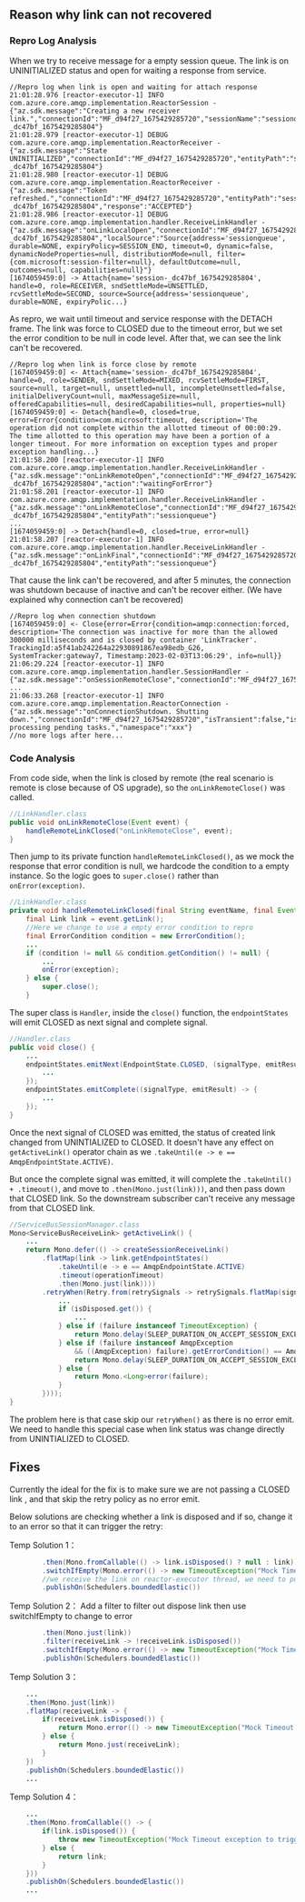 ##  Reason why link can not recovered

### Repro Log Analysis

When we try to receive message for a empty session queue. The link is on UNINITIALIZED status and open for waiting a response from service.

```
//Repro log when link is open and waiting for attach response
21:01:28.976 [reactor-executor-1] INFO  com.azure.core.amqp.implementation.ReactorSession - {"az.sdk.message":"Creating a new receiver link.","connectionId":"MF_d94f27_1675429285720","sessionName":"sessionqueue","linkName":"session-_dc47bf_1675429285804"}
21:01:28.979 [reactor-executor-1] DEBUG com.azure.core.amqp.implementation.ReactorReceiver - {"az.sdk.message":"State UNINITIALIZED","connectionId":"MF_d94f27_1675429285720","entityPath":"sessionqueue","linkName":"session-_dc47bf_1675429285804"}
21:01:28.980 [reactor-executor-1] DEBUG com.azure.core.amqp.implementation.ReactorReceiver - {"az.sdk.message":"Token refreshed.","connectionId":"MF_d94f27_1675429285720","entityPath":"sessionqueue","linkName":"session-_dc47bf_1675429285804","response":"ACCEPTED"}
21:01:28.986 [reactor-executor-1] DEBUG com.azure.core.amqp.implementation.handler.ReceiveLinkHandler - {"az.sdk.message":"onLinkLocalOpen","connectionId":"MF_d94f27_1675429285720","entityPath":"sessionqueue","linkName":"session-_dc47bf_1675429285804","localSource":"Source{address='sessionqueue', durable=NONE, expiryPolicy=SESSION_END, timeout=0, dynamic=false, dynamicNodeProperties=null, distributionMode=null, filter={com.microsoft:session-filter=null}, defaultOutcome=null, outcomes=null, capabilities=null}"}
[1674059459:0] -> Attach{name='session-_dc47bf_1675429285804', handle=0, role=RECEIVER, sndSettleMode=UNSETTLED, rcvSettleMode=SECOND, source=Source{address='sessionqueue', durable=NONE, expiryPolic...}
```

As repro, we wait until timeout and service response with the DETACH frame. The link was force to CLOSED due to the timeout error, but we set the error condition to be null in code level. After that, we can see the link can't be recovered.  

```
//Repro log when link is force close by remote
[1674059459:0] <- Attach{name='session-_dc47bf_1675429285804', handle=0, role=SENDER, sndSettleMode=MIXED, rcvSettleMode=FIRST, source=null, target=null, unsettled=null, incompleteUnsettled=false, initialDeliveryCount=null, maxMessageSize=null, offeredCapabilities=null, desiredCapabilities=null, properties=null}
[1674059459:0] <- Detach{handle=0, closed=true, error=Error{condition=com.microsoft:timeout, description='The operation did not complete within the allotted timeout of 00:00:29. The time allotted to this operation may have been a portion of a longer timeout. For more information on exception types and proper exception handling...}
21:01:58.200 [reactor-executor-1] INFO  com.azure.core.amqp.implementation.handler.ReceiveLinkHandler - {"az.sdk.message":"onLinkRemoteOpen","connectionId":"MF_d94f27_1675429285720","entityPath":"sessionqueue","linkName":"session-_dc47bf_1675429285804","action":"waitingForError"}
21:01:58.201 [reactor-executor-1] INFO  com.azure.core.amqp.implementation.handler.ReceiveLinkHandler - {"az.sdk.message":"onLinkRemoteClose","connectionId":"MF_d94f27_1675429285720","errorCondition":null,"errorDescription":null,"linkName":"session-_dc47bf_1675429285804","entityPath":"sessionqueue"}
...
[1674059459:0] -> Detach{handle=0, closed=true, error=null}
21:01:58.207 [reactor-executor-1] INFO  com.azure.core.amqp.implementation.handler.ReceiveLinkHandler - {"az.sdk.message":"onLinkFinal","connectionId":"MF_d94f27_1675429285720","linkName":"session-_dc47bf_1675429285804","entityPath":"sessionqueue"}
```

That cause the link can't be recovered, and after 5 minutes, the connection was shutdown because of inactive and can't be recover either. (We have explained why connection can't be recovered)

```
//Repro log when connection shutdown
[1674059459:0] <- Close{error=Error{condition=amqp:connection:forced, description='The connection was inactive for more than the allowed 300000 milliseconds and is closed by container 'LinkTracker'. TrackingId:a5f41ab242264a22930891867ea98edb_G26, SystemTracker:gateway7, Timestamp:2023-02-03T13:06:29', info=null}}
21:06:29.224 [reactor-executor-1] INFO  com.azure.core.amqp.implementation.handler.SessionHandler - {"az.sdk.message":"onSessionRemoteClose","connectionId":"MF_d94f27_1675429285720","errorCondition":null,"errorDescription":null,"sessionName":"sessionqueue"}
...
21:06:33.268 [reactor-executor-1] INFO  com.azure.core.amqp.implementation.ReactorConnection - {"az.sdk.message":"onConnectionShutdown. Shutting down.","connectionId":"MF_d94f27_1675429285720","isTransient":false,"isInitiatedByClient":false,"shutdownMessage":"Finished processing pending tasks.","namespace":"xxx"}
//no more logs after here...
```


### Code Analysis
From code side, when the link is closed by remote (the real scenario is remote is close because of OS upgrade), so the `onLinkRemoteClose()` was called. 

```java
//LinkHandler.class
public void onLinkRemoteClose(Event event) {
    handleRemoteLinkClosed("onLinkRemoteClose", event);
}   
```

Then jump to its private function `handleRemoteLinkClosed()`, as we mock the response that error condition is null, we hardcode the condition to a empty instance. So the logic goes to `super.close()` rather than `onError(exception)`.

```java
//LinkHandler.class   
private void handleRemoteLinkClosed(final String eventName, final Event event) {
    final Link link = event.getLink();
    //Here we change to use a empty error condition to repro
    final ErrorCondition condition = new ErrorCondition();
    ...
    if (condition != null && condition.getCondition() != null) {
        ...
        onError(exception);
    } else {
        super.close();
    }
```

The super class is `Handler`, inside the `close()` function, the `endpointStates` will emit CLOSED as next signal and complete signal.

```Java
//Handler.class
public void close() {
    ...
    endpointStates.emitNext(EndpointState.CLOSED, (signalType, emitResult) -> {
        ...
    });
    endpointStates.emitComplete((signalType, emitResult) -> {
        ...
    });
}
```

Once the next signal of CLOSED was emitted, the status of created link changed from UNINTIALIZED to CLOSED. It doesn't have any effect on `getActiveLink()` operator chain as we `.takeUntil(e -> e == AmqpEndpointState.ACTIVE)`.

But once the complete signal was emitted, it will complete the `.takeUntil() + .timeout()`, and move to `.then(Mono.just(link)))`, and then pass down that CLOSED link. So the downstream subscriber can't receive any message from that CLOSED link.

```Java
//ServiceBusSessionManager.class
Mono<ServiceBusReceiveLink> getActiveLink() {
    ...
    return Mono.defer(() -> createSessionReceiveLink()
        .flatMap(link -> link.getEndpointStates()
            .takeUntil(e -> e == AmqpEndpointState.ACTIVE)
            .timeout(operationTimeout)
            .then(Mono.just(link))))
        .retryWhen(Retry.from(retrySignals -> retrySignals.flatMap(signal -> {
            ...
            if (isDisposed.get()) {
                ...
            } else if (failure instanceof TimeoutException) {
                return Mono.delay(SLEEP_DURATION_ON_ACCEPT_SESSION_EXCEPTION);
            } else if (failure instanceof AmqpException
                && ((AmqpException) failure).getErrorCondition() == AmqpErrorCondition.TIMEOUT_ERROR) {
                return Mono.delay(SLEEP_DURATION_ON_ACCEPT_SESSION_EXCEPTION);
            } else {
                return Mono.<Long>error(failure);
            }
        })));
}
```

The problem here is that case skip our `retryWhen()` as there is no error emit. We need to handle this special case when link status was change directly from UNINTIALIZED to CLOSED. 

## Fixes

Currently the ideal for the fix is to make sure we are not passing a CLOSED link , and that skip the retry policy as no error emit.

Below solutions are checking whether a link is disposed and if so, change it to an error so that it can trigger the retry:

Temp Solution 1：

```Java
        .then(Mono.fromCallable(() -> link.isDisposed() ? null : link))
        .switchIfEmpty(Mono.error(() -> new TimeoutException("Mock Timeout exception to trigger Mono.delay() condition in retry")))
        //we receive the link on reactor-executor thread, we need to publish on a non-blocking thread for retry
        .publishOn(Schedulers.boundedElastic())  
```
Temp Solution 2： Add a filter to filter out dispose link then use switchIfEmpty to change to error
```Java
        .then(Mono.just(link))
        .filter(receiveLink -> !receiveLink.isDisposed())
        .switchIfEmpty(Mono.error(() -> new TimeoutException("Mock Timeout exception to trigger Mono.delay() condition in retry")))
        .publishOn(Schedulers.boundedElastic()) 
```

Temp Solution 3：

```Java
    ...
    .then(Mono.just(link))
    .flatMap(receiveLink -> {
        if(receiveLink.isDisposed()) {
            return Mono.error(() -> new TimeoutException("Mock Timeout exception to trigger Mono.delay() condition in retry"));
        } else {
            return Mono.just(receiveLink);
        }
    })
    .publishOn(Schedulers.boundedElastic())
    ...
```

Temp Solution 4：
```Java   
    ...
    .then(Mono.fromCallable(() -> {
        if(link.isDisposed()) {
            throw new TimeoutException("Mock Timeout exception to trigger Mono.delay() condition in retry");
        } else {
            return link;
        }
    }))
    .publishOn(Schedulers.boundedElastic())
    ...
```
